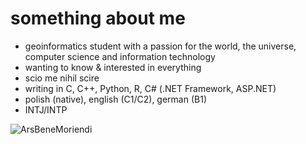 # something about me
- geoinformatics student with a passion for the world, the universe, computer science and information technology
- wanting to know & interested in everything
- scio me nihil scire
- writing in C, C++, Python, R, C# (.NET Framework, ASP.NET)
- polish (native), english (C1/C2), german (B1)
- INTJ/INTP

<p align="left"> <img src="https://komarev.com/ghpvc/?username=ArsBeneMoriendi&label=Profile%20views&color=000000" alt="ArsBeneMoriendi" /> </p>
